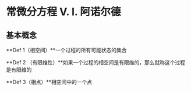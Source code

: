 # 常微分方程 V. I. 阿诺尔德

## 基本概念

**Def 1（相空间）**一个过程的所有可能状态的集合

**Def 2 （有限维性）**如果一个过程的相空间是有限维的，那么就称这个过程是有限维的

**Def 3（相点）**相空间中的一个点

